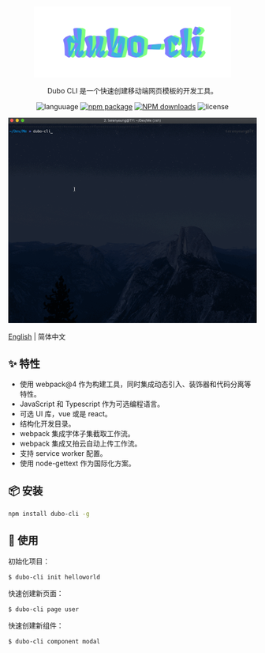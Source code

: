 <p align="center">
  <a href="http://ant.design">
    <img width="400" src="./assets/dubo-cli.svg">
  </a>
</p>

<!-- <h1 align="center">Dubo CLI</h1> -->

<div align="center">

Dubo CLI 是一个快速创建移动端网页模板的开发工具。

 ![languuage](https://img.shields.io/badge/language-node-gcf.svg) [![npm package](https://img.shields.io/npm/v/dubo-cli.svg?style=flat-square)](https://www.npmjs.com/package/dubo-cli) [![NPM downloads](http://img.shields.io/npm/dm/dubo-cli.svg?style=flat-square)](https://www.npmjs.com/package/dubo-cli) ![license](https://img.shields.io/badge/license-Anti%20996-99ccff.svg)


</div>

![start](./assets/demo.gif)

[English](./README.md) | 简体中文

## ✨ 特性

- 使用 webpack@4 作为构建工具，同时集成动态引入、装饰器和代码分离等特性。
- JavaScript 和 Typescript 作为可选编程语言。
- 可选 UI 库，vue 或是 react。
- 结构化开发目录。
- webpack 集成字体子集截取工作流。
- webpack 集成又拍云自动上传工作流。
- 支持 service worker 配置。
- 使用 node-gettext 作为国际化方案。

## 📦 安装

```bash
npm install dubo-cli -g
```

## 🔨 使用

初始化项目：

```bash
$ dubo-cli init helloworld
```

快速创建新页面：

```bash
$ dubo-cli page user
```

快速创建新组件：

```bash
$ dubo-cli component modal
```